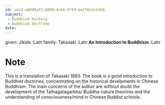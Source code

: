 ```yaml
---
id: uuid-a8099af3-8899-4cb8-9f19-ae2f6cecb3b6
subject: 
 - Buddhism history
 - Buddhism doctrine
date: 
---
```


given: Jikido :Latn
family: Takasaki :Latn
**An Introduction to Buddhism** :Latn
# Note
This is a translation of Takasaki 1983. The book is a good introduction to Buddhist doctrines, concentrating on the historical develpments in Chinese Buddhism. The main concerns of the author are without doubt the development of the Tathagatagarbha/ Buddha-nature theorires and the understanding of consciousness/mind in Chinese Buddist schools.